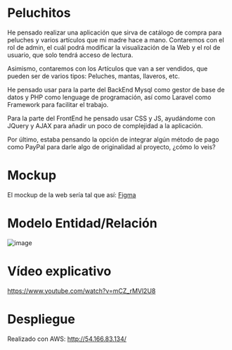 # Peluchitos

He pensado realizar una aplicación que sirva de catálogo de compra para peluches y varios artículos que mi madre hace a mano. Contaremos con el rol de admin, el cuál podrá modificar la visualización de la Web y el rol de usuario, que solo tendrá acceso de lectura. 

Asimismo, contaremos con los Artículos que van a ser vendidos, que pueden ser de varios tipos: Peluches, mantas, llaveros, etc. 

He pensado usar para la parte del BackEnd Mysql como gestor de base de datos y PHP como lenguage de programación, así como Laravel como Framework para facilitar el trabajo.

Para la parte del FrontEnd he pensado usar CSS y JS, ayudándome con JQuery y AJAX para añadir un poco de complejidad a la aplicación.

Por último, estaba pensando la opción de integrar algún método de pago como PayPal para darle algo de originalidad al proyecto, ¿cómo lo veis?

# Mockup

El mockup de la web sería tal que así: [Figma](https://www.figma.com/file/IT6zubAuZoXAVIjKBLen9v/Peluchitos-Antonio-Ruiz?type=design&node-id=0-1&t=pf7qRCCWBJbJvmWF-0)

# Modelo Entidad/Relación
![image](https://github.com/rjantonio/Peluchitos/assets/55783021/3c097e72-c160-46a1-88a7-5c2ca34fa553)

# Vídeo explicativo
https://www.youtube.com/watch?v=mCZ_rMVl2U8

# Despliegue 
Realizado con AWS: http://54.166.83.134/
